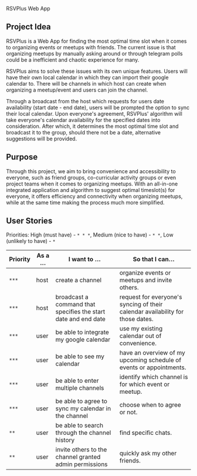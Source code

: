 RSVPlus Web App

## Project Idea

RSVPlus is a Web App for finding the most optimal time slot when it comes to organizing events or meetups with friends. The current issue is that organizing meetups by manually asking around or through telegram polls could be a inefficient and chaotic experience for many.

RSVPlus aims to solve these issues with its own unique features. Users will have their own local calendar in which they can import their google calendar to. There will be channels in which host can create when organizing a meetup/event and users can join the channel.

Through a broadcast from the host which requests for users date availability (start date - end date), users will be prompted the option to sync their local calendar. Upon everyone's agreement, RSVPlus' algorithm will take everyone's calendar availability for the specified dates into consideration. After which, it determines the most optimal time slot and broadcast it to the group, should there not be a date, alternative suggestions will be provided.

## Purpose

Through this project, we aim to bring convenience and accessibility to everyone, such as friend groups, co-curricular activity groups or even project teams when it comes to organizing meetups. With an all-in-one integrated application and algorithm to suggest optimal timeslot(s) for everyone, it offers efficiency and connectivity when organizing meetups, while at the same time making the process much more simplified.

## User Stories

Priorities: High (must have) - `* * *`, Medium (nice to have) - `* *`, Low (unlikely to have) - `*`

| Priority | As a …​ | I want to …​                                                   | So that I can…​                                                                |
| -------- | ------- | -------------------------------------------------------------- | ------------------------------------------------------------------------------ |
| `***`    | host    | create a channel                                               | organize events or meetups and invite others.                                  |
| `***`    | host    | broadcast a command that specifies the start date and end date | request for everyone's syncing of their calendar availability for those dates. |
| `***`    | user    | be able to integrate my google calendar                        | use my existing calendar out of convenience.                                   |
| `***`    | user    | be able to see my calendar                                     | have an overview of my upcoming schedule of events or appointments.            |
| `***`    | user    | be able to enter multiple channels                             | identify which channel is for which event or meetup.                           |
| `***`    | user    | be able to agree to sync my calendar in the channel            | choose when to agree or not.                                                   |
| `**`     | user    | be able to search through the channel history                  | find specific chats.                                                           |
| `**`     | user    | invite others to the channel granted admin permissions         | quickly ask my other friends.                                                  |
